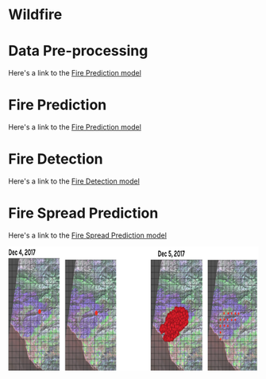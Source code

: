 # Wildfire

# Data Pre-processing
Here's a link to the [Fire Prediction model](/preprocessing)

# Fire Prediction
Here's a link to the [Fire Prediction model](/fire_prediction)

# Fire Detection
Here's a link to the [Fire Detection model](/fire_detection)

# Fire Spread Prediction
Here's a link to the [Fire Spread Prediction model](/fire_spread)

<img height="250" width="600" src="/fire_spread/images/fire_spread_sample.png" alt="Fire Spread Sample" title="Fire Spread Sample" />